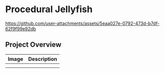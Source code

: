 # Procedural Jellyfish



https://github.com/user-attachments/assets/5eaa027e-0792-473d-b7df-62f9f99e92db



## Project Overview

| Image | Description |
| --- | --- |
|  |  |
|  |  |
